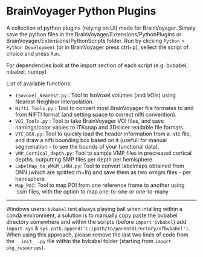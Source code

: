 # BrainVoyager Python Plugins

A collection of python plugins (relying on UI) made for BrainVoyager.
Simply save the python files in the BrainVoyager/Extensions/PythonPlugins or BrainVoyager/Extensions/PythonScripts folder.
Run by clicking `Python` > `Python Development` (or in BrainVoyager press ctrl+p), sellect the script of choice and press `Run`.

For dependencies look at the import section of each script (e.g. bvbabel, nibabel, numpy)

List of available functions:
+ `Isovoxel_Nearest.py` : Tool to IsoVoxel volumes (and VOIs) using Nearest Neighbor interpolation.
+ `Nifti_Tools.py` : Tool to convert most BrainVoyager file formates to and from NIFTI format (and setting space to correct nifti convention).
+ `VOI_Tools.py` : Tool to take BrainVoyager VOI files, and save namings/color values to ITKsnap and 3Dslicer readable file formats.
+ `VTC_BOX.py`: Tool to quickly load the header information from a .vtc file, and draw a nifti bounding box based on it (usefull for manual segmenation - to see the bounds of your functional data).
+ `VMP_Cortical_depth.py`: Tool to sample VMP files in precreated cortical depths, outputting SMP files per depth per hemisphere.
+ `LabelMap_to_WMGM_LHRH.py`: Tool to convert labelmaps obtained from DNN (which are splitted rh+lh) and save them as two wmgm files - per hemisphere
+ `Map_POI`: Tool to map POI from one reference frame to another using .ssm files, with the option to map one-to-one or one-to-many

-------------------------------------------------------------------

Windows users: 
`bvbabel` isnt always playing ball when intalling within a conda environment, a solution is to manually copy paste the bvbabel directory somewhere and within the scripts (before `import bvbabel`) add `import sys` & `sys.path.append('C:/path/to/parentdirectory/ofbvbabel')`.
When using this approach, please remove the last two lines of code from the `__init__.py` file within the bvbabel folder (starting from `import pkg_resources`).
